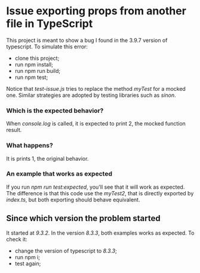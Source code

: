 # Issue exporting props from another file in TypeScript

This project is meant to show a bug I found in the 3.9.7 version of typescript.
To simulate this error:

- clone this project;
- run npm install;
- run npm run build;
- run npm test;

Notice that *test-issue.js* tries to replace the method *myTest* for a mocked one. Similar strategies are adopted by testing libraries such as *sinon*.

### Which is the expected behavior?

When *console.log* is called, it is expected to print 2, the mocked function result.

### What happens?

It is prints 1, the original behavior.

### An example that works as expected

If you run _npm run test:expected_, you'll see that it will work as expected. The difference is that this code use the _myTest2_, that is directly exported by _index.ts_, but both exporting should behave equivalent.

## Since which version the problem started

It started at _9.3.2_. In the version _8.3.3_, both examples works as expected. To check it:

- change the version of typescript to _8.3.3_;
- run npm i;
- test again;
